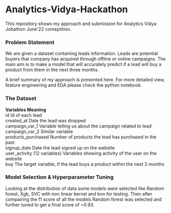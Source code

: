 # Analytics-Vidya-Hackathon
This repository shows my approach and submission for Analytics Vidya Jobathon June'22 comeptition. 

### Problem Statement
We are given a dataset containing leads information. Leads are potential buyers that company has acquired through offline or online campaigns. The main aim is to make a model that will accurately predict if a lead will buy a product from them in the next three months.

A brief summary of my approach is presented here. For more detailed view, feature engineering and EDA please check the python notebook.
### The Dataset
<b>Variables                  Meaning</b><br>
id                            Id of each lead<br>
created_at                    Date the lead was dropped<br>
campaign_var_1                Variable telling us about the campaign related to lead<br>
campaign_var_2                Similar variable<br>
products_purchased            Number of products the lead has purchased in the past<br>
signup_date                   Date the lead signed up on the website<br>
user_activity (12 variables)  Variables showing activity of the user on the website<br>
buy                           The target variable, if the lead buys a product within the next 3 months<br>

### Model Selection & Hyperparameter Tuning
Looking at the distribution of data some models were selected like Random forest, Xgb, SVC with non linear kernel and knn for testing. Then after compairing the f1 score of all the models Random forest was selected and further tuned to get a final score of ~0.93.
